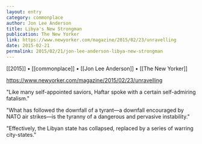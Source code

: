 ```yaml
---
layout: entry
category: commonplace
author: Jon Lee Anderson
title: Libya's New Strongman
publication: The New Yorker
link: https://www.newyorker.com/magazine/2015/02/23/unravelling
date: 2015-02-21
permalink: 2015/02/21/jon-lee-anderson-libya-new-strongman
---
```


[[2015]] • [[commonplace]] • [[Jon Lee Anderson]] • [[The New Yorker]]

https://www.newyorker.com/magazine/2015/02/23/unravelling

"Like many self-appointed saviors, Haftar spoke with a certain self-admiring fatalism."
 
"What has followed the downfall of a tyrant—a downfall encouraged by NATO air strikes—is the tyranny of a dangerous and pervasive instability."

"Effectively, the Libyan state has collapsed, replaced by a series of warring city-states."